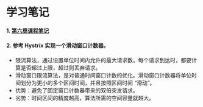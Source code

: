 # 学习笔记
#### 1. [第六周课程笔记](http://naotu.baidu.com/file/0a6efe646327d237f3cac2b9c81e215f?token=7275b8e13e851720)
#### 2. 参考 Hystrix 实现一个滑动窗口计数器。
* 限流算法，通过设置单位时间内允许的最大请求数，每个请求到达时，都要计算是否超过上限，超过则丢弃请求。
* 滑动窗口限流算法，是对普通时间窗口计数的优化。滑动窗口计数器将单位时间划分为更小的多个区间时间，并且按照区间时间 “滑动“。
* 优势：避免了固定窗口计数器带来的双倍突发请求。
* 劣势：时间区间的精度越高，算法所需的空间容量就越大。